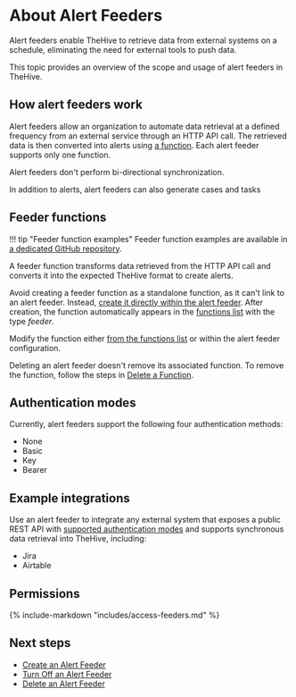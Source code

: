 # About Alert Feeders

<!-- md:version 5.5 --> <!-- md:license Platinum -->

Alert feeders enable TheHive to retrieve data from external systems on a schedule, eliminating the need for external tools to push data.

This topic provides an overview of the scope and usage of alert feeders in TheHive.

## How alert feeders work

Alert feeders allow an organization to automate data retrieval at a defined frequency from an external service through an HTTP API call. The retrieved data is then converted into alerts using [a function](#feeder-functions). Each alert feeder supports only one function.

Alert feeders don't perform bi-directional synchronization.

In addition to alerts, alert feeders can also generate cases and tasks

## Feeder functions

!!! tip "Feeder function examples"
    Feeder function examples are available in [a dedicated GitHub repository](https://github.com/StrangeBeeCorp/thehive-templates/tree/main/Functions%20Examples/Alert%20Feeder%20Functions).

A feeder function transforms data retrieved from the HTTP API call and converts it into the expected TheHive format to create alerts.

Avoid creating a feeder function as a standalone function, as it can't link to an alert feeder. Instead, [create it directly within the alert feeder](create-a-feeder.md). After creation, the function automatically appears in the [functions list](../manage-functions/about-functions.md) with the type *feeder*. 

Modify the function either [from the functions list](../manage-functions/about-functions.md) or within the alert feeder configuration.

Deleting an alert feeder doesn't remove its associated function. To remove the function, follow the steps in [Delete a Function](../manage-functions/delete-a-function.md).

## Authentication modes

Currently, alert feeders support the following four authentication methods:

* None
* Basic
* Key
* Bearer

## Example integrations

Use an alert feeder to integrate any external system that exposes a public REST API with [supported authentication modes](#authentication-modes) and supports synchronous data retrieval into TheHive, including:

* Jira
* Airtable

## Permissions

{% include-markdown "includes/access-feeders.md" %}

<h2>Next steps</h2>

* [Create an Alert Feeder](create-a-feeder.md)
* [Turn Off an Alert Feeder](turn-off-a-feeder.md)
* [Delete an Alert Feeder](delete-a-feeder.md)